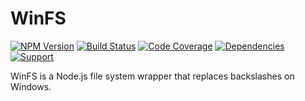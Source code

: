 # WinFS

[![NPM Version](https://badge.fury.io/js/winfs.png)](http://badge.fury.io/js/winfs)
[![Build Status](https://travis-ci.org/zerious/winfs.png?branch=master)](https://travis-ci.org/zerious/winfs)
[![Code Coverage](https://coveralls.io/repos/zerious/winfs/badge.png?branch=master)](https://coveralls.io/r/zerious/winfs)
[![Dependencies](https://david-dm.org/zerious/winfs.png?theme=shields.io)](https://david-dm.org/zerious/winfs)
[![Support](http://img.shields.io/gittip/zerious.png)](https://www.gittip.com/zerious/)

WinFS is a Node.js file system wrapper that replaces backslashes on Windows.
